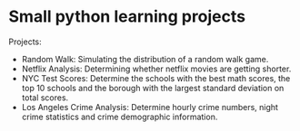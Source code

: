 # Small python learning projects

Projects:
  - Random Walk:  Simulating the distribution of a random walk game.
  - Netflix Analysis:  Determining whether netflix movies are getting shorter.
  - NYC Test Scores:  Determine the schools with the best math scores, the top 10 schools and the borough with the largest standard deviation on total scores.
  - Los Angeles Crime Analysis:  Determine hourly crime numbers, night crime statistics and crime demographic information. 
